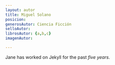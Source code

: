 ```yaml
---
layout: autor
title: Miguel Solano
posicion: 
generosAutor: Ciencia Ficción
selloAutor:
librosAutor: {a,b,c}
imagenAutor:

---
```

Jane has worked on Jekyll for the past *five years*.

